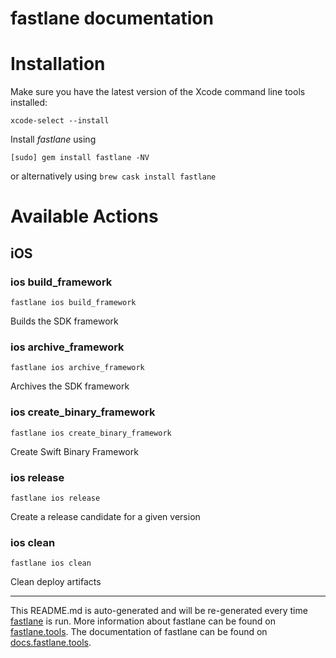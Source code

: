 fastlane documentation
================
# Installation

Make sure you have the latest version of the Xcode command line tools installed:

```
xcode-select --install
```

Install _fastlane_ using
```
[sudo] gem install fastlane -NV
```
or alternatively using `brew cask install fastlane`

# Available Actions
## iOS
### ios build_framework
```
fastlane ios build_framework
```
Builds the SDK framework
### ios archive_framework
```
fastlane ios archive_framework
```
Archives the SDK framework
### ios create_binary_framework
```
fastlane ios create_binary_framework
```
Create Swift Binary Framework
### ios release
```
fastlane ios release
```
Create a release candidate for a given version
### ios clean
```
fastlane ios clean
```
Clean deploy artifacts

----

This README.md is auto-generated and will be re-generated every time [fastlane](https://fastlane.tools) is run.
More information about fastlane can be found on [fastlane.tools](https://fastlane.tools).
The documentation of fastlane can be found on [docs.fastlane.tools](https://docs.fastlane.tools).
